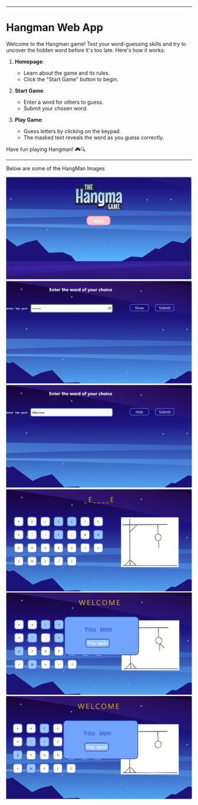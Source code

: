

---

# Hangman Web App

Welcome to the Hangman game! Test your word-guessing skills and try to uncover the hidden word before it's too late. Here's how it works:

1. **Homepage**:
   - Learn about the game and its rules.
   - Click the "Start Game" button to begin.

2. **Start Game**:
   - Enter a word for others to guess.
   - Submit your chosen word.

3. **Play Game**:
   - Guess letters by clicking on the keypad.
   - The masked text reveals the word as you guess correctly.

Have fun playing Hangman! 🎮🔍

---

Below are some of the HangMan Images

![1](ProductImages/1.png)
![2](ProductImages/2.png)
![3](ProductImages/3.png)
![4](ProductImages/4.png)
![5](ProductImages/5.png)
![6](ProductImages/6.png)
